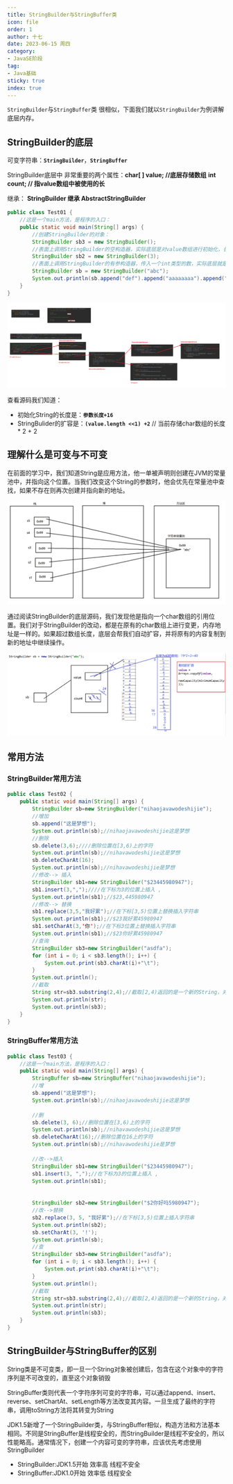 ```yaml
---
title: StringBuilder与StringBuffer类
icon: file
order: 1
author: 十七
date: 2023-06-15 周四
category:
- JavaSE阶段
tag:
- Java基础
sticky: true
index: true
---
```


`StringBuilder`与`StringBuffer`类 很相似，下面我们就以`StringBuilder`为例讲解底层内存。

## StringBuilder的底层

可变字符串：**`StringBuilder`**，**`StringBuffer`**

StringBuilder底层中  非常重要的两个属性：**char[ ] value;  //底层存储数组**      **int count;  // 指value数组中被使用的长**

继承： **StringBuilder 继承 AbstractStringBuilder**

```java
public class Test01 {
    //这是一个main方法，是程序的入口：
    public static void main(String[] args) {
        //创建StringBuilder的对象：
        StringBuilder sb3 = new StringBuilder();
        //表面上调用StringBuilder的空构造器，实际底层是对value数组进行初始化，长度为16
        StringBuilder sb2 = new StringBuilder(3);
        //表面上调用StringBuilder的有参构造器，传入一个int类型的数，实际底层就是对value数组进行初始化，长度为你传入的数字
        StringBuilder sb = new StringBuilder("abc");
        System.out.println(sb.append("def").append("aaaaaaaa").append("bbb").append("ooooooo").toString());;//链式调用方式：return this
    }
}
```

![](./image/image_DCbQ_BuSiP.png)

查看源码我们知道：
- 初始化String的长度是：**`参数长度+16`**
- StringBulider的扩容是：**`(value.length <<1) +2`**     // 当前存储char数组的长度 \* 2 + 2

## 理解什么是可变与不可变

在前面的学习中，我们知道String是应用方法，他一单被声明则创建在JVM的常量池中，并指向这个位置。当我们改变这个String的参数时，他会优先在常量池中查找，如果不存在则再次创建并指向新的地址。

![](./image/image_mLLhaW57fs.png)

通过阅读StringBuilder的底层源码，我们发现他是指向一个char数组的引用位置。我们对于StringBuilder的改动，都是在原有的char数组上进行变更，内存地址是一样的。如果超过数组长度，底层会帮我们自动扩容，并将原有的内容复制到新的地址中继续操作。

![](./image/image_QTi9gBjN0S.png)

## 常用方法

### StringBuilder常用方法

```java
public class Test02 {
    public static void main(String[] args) {
        StringBuilder sb=new StringBuilder("nihaojavawodeshijie");
        //增加
        sb.append("这是梦想");
        System.out.println(sb);//nihaojavawodeshijie这是梦想
        //删除
        sb.delete(3,6);////删除位置在[3,6)上的字符
        System.out.println(sb);//nihavawodeshijie这是梦想
        sb.deleteCharAt(16);
        System.out.println(sb);//nihavawodeshijie是梦想
        //修改--> 插入
        StringBuilder sb1=new StringBuilder("$23445980947");
        sb1.insert(3,",");////在下标为3的位置上插入 ,
        System.out.println(sb1);//$23,445980947
        //修改--> 替换
        sb1.replace(3,5,"我好累");//在下标[3,5)位置上替换插入字符串
        System.out.println(sb1);//$23我好累45980947
        sb1.setCharAt(3,'你');//在下标3位置上替换插入字符串
        System.out.println(sb1);//$23你好累45980947
        //查询
        StringBuilder sb3=new StringBuilder("asdfa");
        for (int i = 0; i < sb3.length(); i++) {
            System.out.print(sb3.charAt(i)+"\t");
        }
        System.out.println();
        //截取
        String str=sb3.substring(2,4);//截取[2,4)返回的是一个新的String，对StringBuilder没有影响
        System.out.println(str);
        System.out.println(sb3);
    }
}
```

### StringBuffer常用方法

```java
public class Test03 {
    //这是一个main方法，是程序的入口：
    public static void main(String[] args) {
        StringBuffer sb=new StringBuffer("nihaojavawodeshijie");
        //增
        sb.append("这是梦想");
        System.out.println(sb);//nihaojavawodeshijie这是梦想
        
        //删
        sb.delete(3, 6);//删除位置在[3,6)上的字符
        System.out.println(sb);//nihavawodeshijie这是梦想
        sb.deleteCharAt(16);//删除位置在16上的字符
        System.out.println(sb);//nihavawodeshijie是梦想
        
        //改-->插入
        StringBuilder sb1=new StringBuilder("$23445980947");
        sb1.insert(3, ",");//在下标为3的位置上插入 ,
        System.out.println(sb1);
        
        
        StringBuilder sb2=new StringBuilder("$2你好吗5980947");
        //改-->替换
        sb2.replace(3, 5, "我好累");//在下标[3,5)位置上插入字符串
        System.out.println(sb2);
        sb.setCharAt(3, '!');
        System.out.println(sb);
        //查
        StringBuilder sb3=new StringBuilder("asdfa");
        for (int i = 0; i < sb3.length(); i++) {
            System.out.print(sb3.charAt(i)+"\t");
        }
        System.out.println();
        //截取
        String str=sb3.substring(2,4);//截取[2,4)返回的是一个新的String，对StringBuilder没有影响
        System.out.println(str);
        System.out.println(sb3);
    }
}
```

## StringBuilder与StringBuffer的区别

String类是不可变类，即一旦一个String对象被创建后，包含在这个对象中的字符序列是不可改变的，直至这个对象销毁

StringBuffer类则代表一个字符序列可变的字符串，可以通过append、insert、reverse、setChartAt、setLength等方法改变其内容。一旦生成了最终的字符串，调用toString方法将其转变为String

JDK1.5新增了一个StringBuilder类，与StringBuffer相似，构造方法和方法基本相同。不同是StringBuffer是线程安全的，而StringBuilder是线程不安全的，所以性能略高。通常情况下，创建一个内容可变的字符串，应该优先考虑使用StringBuilder

- StringBuilder:JDK1.5开始  效率高   线程不安全
- StringBuffer:JDK1.0开始   效率低    线程安全

